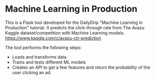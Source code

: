 # Machine Learning in Production

This is a Flask tool developed for the DailyDrip "Machine Learning in Production" tutorial.
It predicts the click-through rate from The Avazu Kaggle dataset/competition with Machine Learning models.
https://www.kaggle.com/c/avazu-ctr-prediction

The tool performs the following steps:
- Loads and transforms data
- Trains and tests different ML models
- Creates an API to get a few features and return the probability of the user clicking an ad.
